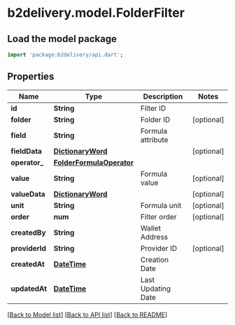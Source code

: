 # b2delivery.model.FolderFilter

## Load the model package
```dart
import 'package:b2delivery/api.dart';
```

## Properties
Name | Type | Description | Notes
------------ | ------------- | ------------- | -------------
**id** | **String** | Filter ID | 
**folder** | **String** | Folder ID | [optional] 
**field** | **String** | Formula attribute | 
**fieldData** | [**DictionaryWord**](DictionaryWord.md) |  | [optional] 
**operator_** | [**FolderFormulaOperator**](FolderFormulaOperator.md) |  | 
**value** | **String** | Formula value | [optional] 
**valueData** | [**DictionaryWord**](DictionaryWord.md) |  | [optional] 
**unit** | **String** | Formula unit | [optional] 
**order** | **num** | Filter order | [optional] 
**createdBy** | **String** | Wallet Address | 
**providerId** | **String** | Provider ID | [optional] 
**createdAt** | [**DateTime**](DateTime.md) | Creation Date | 
**updatedAt** | [**DateTime**](DateTime.md) | Last Updating Date | 

[[Back to Model list]](../README.md#documentation-for-models) [[Back to API list]](../README.md#documentation-for-api-endpoints) [[Back to README]](../README.md)


